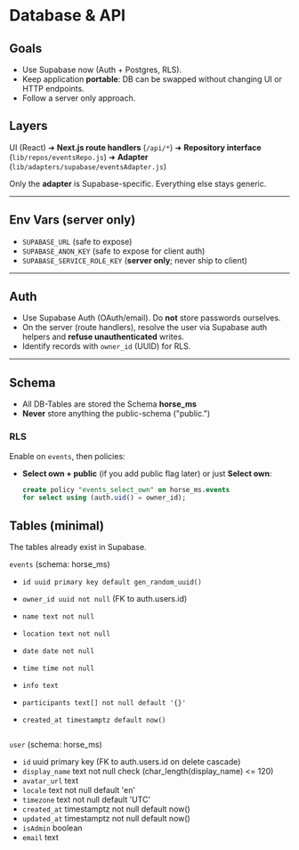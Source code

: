 # Database & API

## Goals

- Use Supabase now (Auth + Postgres, RLS).
- Keep application **portable**: DB can be swapped without changing UI or HTTP endpoints.
- Follow a server only approach.

## Layers

UI (React) ➜ **Next.js route handlers** (`/api/*`) ➜ **Repository interface** (`lib/repos/eventsRepo.js`) ➜ **Adapter** (`lib/adapters/supabase/eventsAdapter.js`)

Only the **adapter** is Supabase-specific. Everything else stays generic.

---

## Env Vars (server only)

- `SUPABASE_URL` (safe to expose)
- `SUPABASE_ANON_KEY` (safe to expose for client auth)
- `SUPABASE_SERVICE_ROLE_KEY` (**server only**; never ship to client)

---

## Auth

- Use Supabase Auth (OAuth/email). Do **not** store passwords ourselves.
- On the server (route handlers), resolve the user via Supabase auth helpers and **refuse unauthenticated** writes.
- Identify records with `owner_id` (UUID) for RLS.

---

## Schema

- All DB-Tables are stored the Schema **horse_ms**
- **Never** store anything the public-schema ("public.")

### RLS

Enable on `events`, then policies:

- **Select own + public** (if you add public flag later) or just **Select own**:
  ```sql
  create policy "events_select_own" on horse_ms.events
  for select using (auth.uid() = owner_id);
  ```

## Tables (minimal)

The tables already exist in Supabase.

`events` (schema: horse_ms)

- `id uuid primary key default gen_random_uuid()`
- `owner_id uuid not null` (FK to auth.users.id)
- `name text not null`
- `location text not null`
- `date date not null`
- `time time not null`
- `info text`
- `participants text[] not null default '{}'`
- `created_at timestamptz default now()`

  ```

  ```

`user` (schema: horse_ms)

- `id` uuid primary key (FK to auth.users.id on delete cascade)
- `display_name` text not null check (char_length(display_name) <= 120)
- `avatar_url` text
- `locale` text not null default 'en'
- `timezone` text not null default 'UTC'
- `created_at` timestamptz not null default now()
- `updated_at` timestamptz not null default now()
- `isAdmin` boolean
- `email` text
